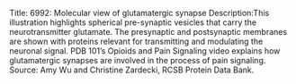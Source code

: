 Title: 6992: Molecular view of glutamatergic synapse
Description:This illustration highlights spherical pre-synaptic vesicles that carry the neurotransmitter glutamate. The presynaptic and postsynaptic membranes are shown with proteins relevant for transmitting and modulating the neuronal signal.  PDB 101’s Opioids and Pain Signaling video explains how glutamatergic synapses are involved in the process of pain signaling.
Source: Amy Wu and Christine Zardecki, RCSB Protein Data Bank.